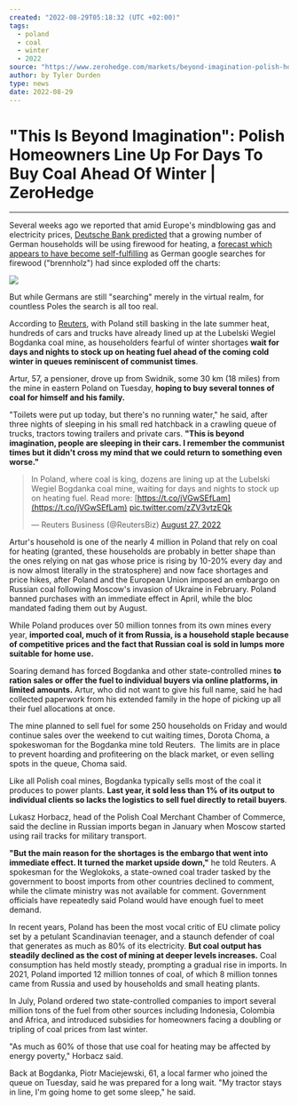 ```yaml
---
created: "2022-08-29T05:18:32 (UTC +02:00)"
tags:
  - poland
  - coal
  - winter
  - 2022
source: "https://www.zerohedge.com/markets/beyond-imagination-polish-homeowners-line-days-buy-coal-ahead-coming-winter"
author: by Tyler Durden
type: news
date: 2022-08-29
---
```


# "This Is Beyond Imagination": Polish Homeowners Line Up For Days To Buy Coal Ahead Of Winter | ZeroHedge

---

Several weeks ago we reported that amid Europe's mindblowing gas and electricity prices, [Deutsche Bank predicted](https://www.zerohedge.com/markets/deutsche-bank-now-modeling-german-households-chopping-wood-keep-warm-winter) that a growing number of German households will be using firewood for heating, a [forecast which appears to have become self-fulfilling](https://www.zerohedge.com/economics/google-searches-firewood-germany-have-exploded) as German google searches for firewood ("brennholz") had since exploded off the charts:

[![](https://assets.zerohedge.com/s3fs-public/styles/inline_image_mobile/public/inline-images/google%20searchs%20firewood_0.jpg?itok=JrX3_3xI)](https://www.zerohedge.com/s3/files/inline-images/google%20searchs%20firewood_0.jpg?itok=JrX3_3xI)

But while Germans are still "searching" merely in the virtual realm, for countless Poles the search is all too real.

According to [Reuters](https://www.reuters.com/world/europe/poland-where-coal-is-king-homeowners-queue-days-buy-fuel-2022-08-27/), with Poland still basking in the late summer heat, hundreds of cars and trucks have already lined up at the Lubelski Wegiel Bogdanka coal mine, as householders fearful of winter shortages **wait for days and nights to stock up on heating fuel ahead of the coming cold winter in queues reminiscent of communist times**.

Artur, 57, a pensioner, drove up from Swidnik, some 30 km (18 miles) from the mine in eastern Poland on Tuesday, **hoping to buy several tonnes of coal for himself and his family.**

"Toilets were put up today, but there's no running water," he said, after three nights of sleeping in his small red hatchback in a crawling queue of trucks, tractors towing trailers and private cars. **"This is beyond imagination, people are sleeping in their cars. I remember the communist times but it didn't cross my mind that we could return to something even worse."**

 > 
 > In Poland, where coal is king, dozens are lining up at the Lubelski Wegiel Bogdanka coal mine, waiting for days and nights to stock up on heating fuel. Read more: [https://t.co/jVGwSEfLam](https://t.co/jVGwSEfLam) [pic.twitter.com/zZV3vtzEQk](https://t.co/zZV3vtzEQk)
 > 
 > — Reuters Business (@ReutersBiz) [August 27, 2022](https://twitter.com/ReutersBiz/status/1563647549101117441?ref_src=twsrc%5Etfw)

Artur's household is one of the nearly 4 million in Poland that rely on coal for heating (granted, these households are probably in better shape than the ones relying on nat gas whose price is rising by 10-20% every day and is now almost literally in the stratosphere) and now face shortages and price hikes, after Poland and the European Union imposed an embargo on Russian coal following Moscow's invasion of Ukraine in February. Poland banned purchases with an immediate effect in April, while the bloc mandated fading them out by August.

While Poland produces over 50 million tonnes from its own mines every year, **imported coal, much of it from Russia, is a household staple because of competitive prices and the fact that Russian coal is sold in lumps more suitable for home use.**

Soaring demand has forced Bogdanka and other state-controlled mines **to ration sales or offer the fuel to individual buyers via online platforms, in limited amounts.** Artur, who did not want to give his full name, said he had collected paperwork from his extended family in the hope of picking up all their fuel allocations at once.

The mine planned to sell fuel for some 250 households on Friday and would continue sales over the weekend to cut waiting times, Dorota Choma, a spokeswoman for the Bogdanka mine told Reuters.  The limits are in place to prevent hoarding and profiteering on the black market, or even selling spots in the queue, Choma said.

Like all Polish coal mines, Bogdanka typically sells most of the coal it produces to power plants. **Last year, it sold less than 1% of its output to individual clients so lacks the logistics to sell fuel directly to retail buyers**.

Lukasz Horbacz, head of the Polish Coal Merchant Chamber of Commerce, said the decline in Russian imports began in January when Moscow started using rail tracks for military transport.

**"But the main reason for the shortages is the embargo that went into immediate effect. It turned the market upside down,"** he told Reuters. A spokesman for the Weglokoks, a state-owned coal trader tasked by the government to boost imports from other countries declined to comment, while the climate ministry was not available for comment. Government officials have repeatedly said Poland would have enough fuel to meet demand.

In recent years, Poland has been the most vocal critic of EU climate policy set by a petulant Scandinavian teenager, and a staunch defender of coal that generates as much as 80% of its electricity. **But coal output has steadily declined as the cost of mining at deeper levels increases.** Coal consumption has held mostly steady, prompting a gradual rise in imports. In 2021, Poland imported 12 million tonnes of coal, of which 8 million tonnes came from Russia and used by households and small heating plants.

In July, Poland ordered two state-controlled companies to import several million tons of the fuel from other sources including Indonesia, Colombia and Africa, and introduced subsidies for homeowners facing a doubling or tripling of coal prices from last winter.

"As much as 60% of those that use coal for heating may be affected by energy poverty," Horbacz said.

Back at Bogdanka, Piotr Maciejewski, 61, a local farmer who joined the queue on Tuesday, said he was prepared for a long wait. "My tractor stays in line, I'm going home to get some sleep," he said.
